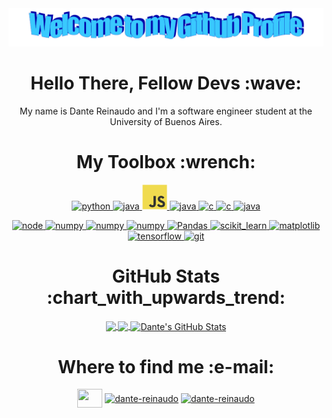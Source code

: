 <div align="center">
  <img src="/images/welcome.png?raw=true" style="max-width: 100%;" alt="Welcome to my Github Profile" />
  <br />
</div>


<h1 align="center"> Hello There, Fellow Devs :wave: </h1>
<p align="center"> 
My name is Dante Reinaudo and I'm a software engineer student at the University of Buenos Aires.
</p>


<h1 align="center"> My Toolbox :wrench:</h1>

<p align="center">
  <a href="https://www.python.org" target="_blank"> <img src="https://i1.wp.com/www.inferencelab.com/wp-content/uploads/Python-logo-notext.svg_.png?w=1024" alt="python" width="40" height="40"/> </a>
  <a href="https://www.java.com/" target="_blank"> <img src="https://upload.wikimedia.org/wikipedia/en/3/30/Java_programming_language_logo.svg" alt="java" width="40" height="40"/> </a>
  <a href="https://www.javascript.com/" target="_blank"> <img src="https://raw.githubusercontent.com/devicons/devicon/1119b9f84c0290e0f0b38982099a2bd027a48bf1/icons/javascript/javascript-original.svg" alt="java" width="40" height="40"/> </a>
  <a href="https://www.typescriptlang.org/" target="_blank"> <img src="https://upload.wikimedia.org/wikipedia/commons/4/4c/Typescript_logo_2020.svg" alt="java" width="40" height="40"/> </a>
  <a href="https://www.rust-lang.org/es" target="_blank"> <img src="https://upload.wikimedia.org/wikipedia/commons/d/d5/Rust_programming_language_black_logo.svg" alt="c" width="40" height="40"/> </a>
  <a href="https://en.wikipedia.org/wiki/C_(programming_language)" target="_blank"> <img src="https://upload.wikimedia.org/wikipedia/commons/3/35/The_C_Programming_Language_logo.svg" alt="c" width="40" height="40"/> </a> 
  <a href="https://en.wikipedia.org/wiki/Smalltalk" target="_blank"> <img src="https://upload.wikimedia.org/wikipedia/commons/b/bf/Smalltalk_Balloon.svg" alt="java" width="40" height="40"/> </a>  
</p> 

<p align="center">
  <a href="https://nodejs.org/en" target="_blank"> <img src="https://upload.wikimedia.org/wikipedia/commons/d/d9/Node.js_logo.svg" alt="node" width="40" height="40"/> </a> 
  <a href="https://react.dev/" target="_blank"> <img src="https://upload.wikimedia.org/wikipedia/commons/4/47/React.svg" alt="numpy" width="40" height="40"/> </a>
  <a href="https://www.docker.com/" target="_blank"> <img src="https://www.docker.com/wp-content/uploads/2022/03/vertical-logo-monochromatic.png" alt="numpy" width="50" height="40"/> </a>
  <a href="https://numpy.org/" target="_blank"> <img src="https://upload.wikimedia.org/wikipedia/commons/3/31/NumPy_logo_2020.svg" alt="numpy" width="40" height="40"/> </a> 
  <a href="https://pandas.pydata.org/" target="_blank"> <img src="https://upload.wikimedia.org/wikipedia/commons/2/22/Pandas_mark.svg" alt="Pandas" width="40" height="40"/> </a> 
  <a href="https://scikit-learn.org/" target="_blank"> <img src="https://upload.wikimedia.org/wikipedia/commons/0/05/Scikit_learn_logo_small.svg" alt="scikit_learn" width="40" height="40"/> </a> 
  <a href="https://matplotlib.org/" target="_blank"> <img src="https://matplotlib.org/3.1.1/_static/logo2_compressed.svg" alt="matplotlib" width="40" height="40"/> </a> 
  <a href="https://www.tensorflow.org/" target="_blank"> <img src="https://www.vectorlogo.zone/logos/tensorflow/tensorflow-icon.svg" alt="tensorflow" width="40" height="40"/> </a>
  <a href="https://git-scm.com/" target="_blank"> <img src="https://www.vectorlogo.zone/logos/git-scm/git-scm-icon.svg" alt="git" width="40" height="40"/></a> 
</p>

<h1 align="center"> GitHub Stats :chart_with_upwards_trend: </h1>

<p align="center"> 
  
  <a href="https://github.com/DanteReinaudo/DanteReinaudo">
    <img align="center" src="https://github-readme-streak-stats.herokuapp.com/?user=DanteReinaudo&theme=dark&count_private=true&bg_color=0d1116&title_color=ce09ec&text_color=a4aacb&icon_color=007ec"   />
  </a>
   <a href="https://github.com/DanteReinaudo/DanteReinaudo">
    <img align="center" src="https://github-readme-stats.vercel.app/api/top-langs/?username=DanteReinaudo&title_color=ffffff&text_color=c9cacc&icon_color=2bbc8a&bg_color=1d1f21&langs_count=3"   />
  </a>
  <a href="https://github.com/DanteReinaudo/DanteReinaudo">
    <img align="center" src="https://github-readme-stats.vercel.app/api?username=DanteReinaudo&hide=contribs&show_icons=true&line_height=27&count_private=true&title_color=ffffff&text_color=c9cacc&icon_color=2bbc8a&bg_color=1d1f21" alt="Dante's GitHub Stats" />
  </a>

 
  
</p>
  

<h1 align="center"> Where to find me :e-mail: </h1>
<p align="center"> 
  <a href="https://github.com/DanteReinaudo" target="blank"> <img align="center" src="https://cdn.jsdelivr.net/npm/simple-icons@3.0.1/icons/github.svg" height="30" width="40" /></a> 
  <a href="https://www.linkedin.com/in/dante-reinaudo-a54159270/" target="blank"><img align="center" src="https://cdn.jsdelivr.net/npm/simple-icons@3.0.1/icons/linkedin.svg" alt="dante-reinaudo" height="30" width="40" /></a>  
  <a href="https://www.instagram.com/dante.tabareski/?hl=es-la" target="blank"><img align="center" src="https://cdn.jsdelivr.net/npm/simple-icons@3.0.1/icons/instagram.svg" alt="dante-reinaudo" height="30" width="40" /></a>  
</p>

